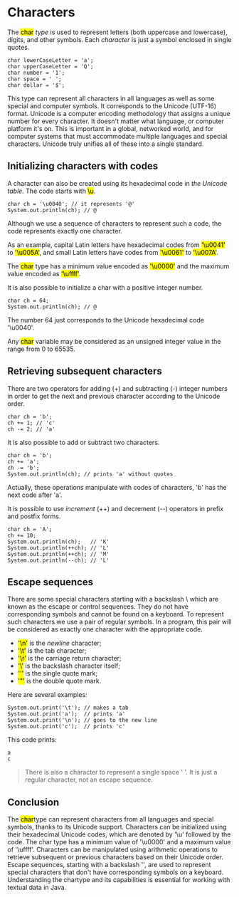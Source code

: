 # Characters
The <mark>char</mark> *type* is used to represent letters (both uppercase and lowercase), digits,
and other symbols. Each *character* is just a symbol enclosed in single quotes.
```
char lowerCaseLetter = 'a';
char upperCaseLetter = 'Q';
char number = '1';
char space = ' ';
char dollar = '$';
```
This type can represent all characters in all languages as well as some special and computer symbols.
It corresponds to the Unicode (UTF-16) format. Unicode is a computer encoding methodology that
assigns a unique number for every character. It doesn't matter what language, or computer platform
it's on. This is important in a global, networked world, and for computer systems that must
accommodate multiple languages and special characters. Unicode truly unifies all of these into a
single standard.

## Initializing characters with codes
A character can also be created using its hexadecimal code in *the Unicode table*. The code starts
with <mark>\u</mark>.
```
char ch = '\u0040'; // it represents '@'
System.out.println(ch); // @
```
Although we use a sequence of characters to represent such a code, the code represents exactly one
character.

As an example, capital Latin letters have hexadecimal codes from <mark>'\u0041'</mark> to <mark>
'\u005A'</mark>, and small Latin letters have codes from <mark>'\u0061'</mark> to <mark>'\u007A'</mark>.

The <mark>char</mark> type has a minimum value encoded as <mark>'\u0000'</mark> and the maximum 
value encoded as <mark>'\uffff'</mark>.

It is also possible to initialize a char with a positive integer number.
```
char ch = 64;
System.out.println(ch); // @
```
The number 64 just corresponds to the Unicode hexadecimal code '\u0040'.

Any <mark>char</mark> variable may be considered as an unsigned integer value in the range from
0 to 65535.

## Retrieving subsequent characters
There are two operators for adding (+) and subtracting (-) integer numbers in order to get the
next and previous character according to the Unicode order.
```
char ch = 'b';
ch += 1; // 'c'
ch -= 2; // 'a'
```
It is also possible to add or subtract two characters.
```
char ch = 'b';
ch += 'a';
ch -= 'b';
System.out.println(ch); // prints 'a' without quotes
```
Actually, these operations manipulate with codes of characters, 'b' has the next code after 'a'.

It is possible to use *increment* (++) and decrement (--) operators in prefix and postfix forms.
```
char ch = 'A';
ch += 10;
System.out.println(ch);   // 'K'
System.out.println(++ch); // 'L'
System.out.println(++ch); // 'M'
System.out.println(--ch); // 'L'
```

## Escape sequences
There are some special characters starting with a backslash \ which are known as the escape or
control sequences. They do not have corresponding symbols and cannot be found on a keyboard. To
represent such characters we use a pair of regular symbols. In a program, this pair will be
considered as exactly one character with the appropriate code.
- <mark>'\n'</mark> is the *newline* character;
- <mark>'\t'</mark> is the tab character;
- <mark>'\r'</mark> is the carriage return character;
- <mark>'\\'</mark> is the backslash character itself;
- <mark>'\''</mark> is the single quote mark;
- <mark>'\"'</mark> is the double quote mark.

Here are several examples:
```
System.out.print('\t'); // makes a tab
System.out.print('a');  // prints 'a'
System.out.print('\n'); // goes to the new line
System.out.print('c');  // prints 'c'
```
This code prints:
```
a
c
```
> There is also a character to represent a single space ' '. It is just a regular character, not 
> an escape sequence.

## Conclusion
The <mark>char</mark>type can represent characters from all languages and special symbols, thanks 
to its Unicode support. Characters can be initialized using their hexadecimal Unicode codes,
which are denoted by '\u' followed by the code. The char type has a minimum value of '\u0000'
and a maximum value of '\uffff'. Characters can be manipulated using arithmetic operations to 
retrieve subsequent or previous characters based on their Unicode order. Escape sequences,
starting with a backslash '\', are used to represent special characters that don't have 
corresponding symbols on a keyboard. Understanding the chartype and its capabilities is essential
for working with textual data in Java.
